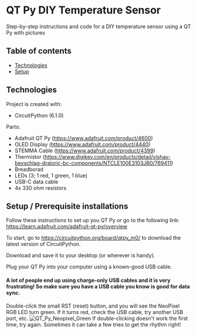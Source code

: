 # QT Py DIY Temperature Sensor
Step-by-step instructions and code for a DIY temperature sensor using a QT Py with pictures
## Table of contents
* [Technologies](#technologies)
* [Setup](#setup)

## Technologies
Project is created with:
* CircuitPython (6.1.0)

Parts:
* Adafruit QT Py (https://www.adafruit.com/product/4600)
* OLED Display (https://www.adafruit.com/product/4440) 
* STEMMA Cable (https://www.adafruit.com/product/4399)
* Thermistor (https://www.digikey.com/en/products/detail/vishay-beyschlag-draloric-bc-components/NTCLE100E3103JB0/769411)
* Breadborad
* LEDs (3; 1 red, 1 green, 1 blue)
* USB-C data cable
* 4x 330 ohm resistors
	
## Setup / Prerequisite installations
Follow these instructions to set up you QT Py or go to the following link: https://learn.adafruit.com/adafruit-qt-py/overview

To start, go to https://circuitpython.org/board/qtpy_m0/ to download the latest version of CircuitPython.

Download and save it to your desktop (or wherever is handy).

Plug your QT Py into your computer using a known-good USB cable.

#### A lot of people end up using charge-only USB cables and it is very frustrating! So make sure you have a USB cable you know is good for data sync.

Double-click the small RST (reset) button, and you will see the NeoPixel RGB LED turn green. If it turns red, check the USB cable, try another USB port, etc.
![QT_Py_Neopixel_Green](./images/QT_Py_Neopixel_green.jpg)
If double-clicking doesn't work the first time, try again. Sometimes it can take a few tries to get the rhythm right!
